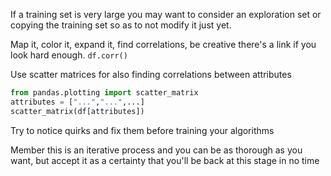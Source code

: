 If a training set is very large you may want to consider an exploration set or copying the training set so as to not modify it just yet.

Map it, color it, expand it, find correlations, be creative there's a link if you look hard enough. 
`df.corr()`

Use scatter matrices for also finding correlations between attributes
```python
from pandas.plotting import scatter_matrix
attributes = ["...","...",...]
scatter_matrix(df[attributes])
```

Try to notice quirks and fix them before training your algorithms

Member this is an iterative process and you can be as thorough as you want, but accept it as a certainty that you'll be back at this stage in no time